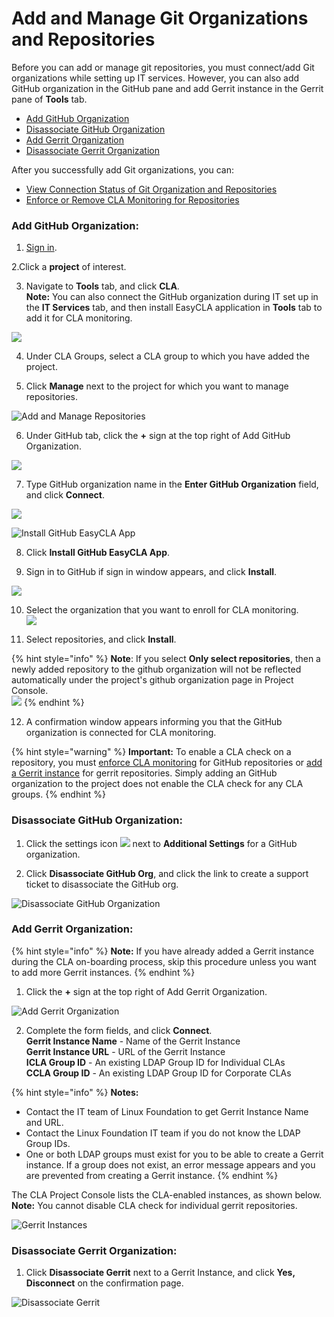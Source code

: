 # Add and Manage Git Organizations and Repositories

Before you can add or manage git repositories, you must connect/add Git organizations while setting up IT services. However, you can also add GitHub organization in the GitHub pane and add Gerrit instance in the Gerrit pane of **Tools** tab.

* [Add GitHub Organization](./#add-github-organization)
* [Disassociate GitHub Organization](./#disassociate-github-organization)
* [Add Gerrit Organization](./#add-gerrit-organization)
* [Disassociate Gerrit Organization](./#disassociate-gerrit-organization)

After you successfully add Git organizations, you can:

* [View Connection Status of Git Organization and Repositories](view-connection-status-of-git-organizations-and-repositories.md)
* [Enforce or Remove CLA Monitoring for Repositories](enforce-or-remove-cla-monitoring.md)

### Add GitHub Organization:

1. [Sign in](../sign-in-to-project-control-center.md).

2.Click a **project** of interest.

3. Navigate to **Tools** tab, and click **CLA**.  
**Note:** You can also connect the GitHub organization during IT set up in the **IT Services** tab, and then install EasyCLA application in **Tools** tab to add it for CLA monitoring.

![](../../../.gitbook/assets/tools-tab.png)

4. Under CLA Groups, select a CLA group to which you have added the project.

5. Click **Manage** next to the project for which you want to manage repositories.

![Add and Manage Repositories](../../../.gitbook/assets/add-and-manage-repositories.png)

6. Under GitHub tab, click the **+** sign at the top right of Add GitHub Organization.

![](../../../.gitbook/assets/add-github-organization.png)

7. Type GitHub organization name in the **Enter GitHub Organization** field, and click **Connect**.

![](../../../.gitbook/assets/connect-github-organization.png)

![Install GitHub EasyCLA App](../../../.gitbook/assets/install-github-easycla-app.png)

8. Click **Install GitHub EasyCLA App**.

9. Sign in to GitHub if sign in window appears, and click **Install**.

![](../../../.gitbook/assets/configure-cla-for-github-organization.png)

10. Select the organization that you want to enroll for CLA monitoring.  
 ![](../../../.gitbook/assets/select-github-organization.png)

11. Select repositories, and click **Install**.

{% hint style="info" %}
**Note**: If you select **Only select repositories**, then a newly added repository to the github organization will not be reflected automatically under the project's github organization page in Project Console.  
 ![](../../../.gitbook/assets/selecting-individual-repositories.png)
{% endhint %}

12. A confirmation window appears informing you that the GitHub organization is connected for CLA monitoring.

{% hint style="warning" %}
**Important:** To enable a CLA check on a repository, you must [enforce CLA monitoring](enforce-or-remove-cla-monitoring.md#enforce-or-remove-cla-monitoring-from-github-repositories) for GitHub repositories or [add a Gerrit instance](./#add-gerrit-organization) for gerrit repositories. Simply adding an GitHub organization to the project does not enable the CLA check for any CLA groups.
{% endhint %}

### Disassociate GitHub Organization:

1. Click the settings icon ![](../../../.gitbook/assets/settings%20%281%29.png) next to **Additional Settings** for a GitHub organization.

2. Click **Disassociate GitHub Org**, and click the link to create a support ticket to disassociate the GitHub org.

![Disassociate GitHub Organization](../../../.gitbook/assets/disassociate-github-orgnanization.png)

### Add Gerrit Organization:

{% hint style="info" %}
**Note:** If you have already added a Gerrit instance during the CLA on-boarding process, skip this procedure unless you want to add more Gerrit instances.
{% endhint %}

 1. Click the **+** sign at the top right of Add Gerrit Organization.

![Add Gerrit Organization](../../../.gitbook/assets/add-gerrit-organization.png)

2. Complete the form fields, and click **Connect**.  
**Gerrit Instance Name** - Name of the Gerrit Instance  
**Gerrit Instance URL** - URL of the Gerrit Instance  
**ICLA Group ID** - An existing LDAP Group ID for Individual CLAs  
**CCLA Group ID** - An existing LDAP Group ID for Corporate CLAs

{% hint style="info" %}
**Notes:**

* Contact the IT team of Linux Foundation to get Gerrit Instance Name and URL.
* Contact the Linux Foundation IT team if you do not know the LDAP Group IDs.
* One or both LDAP groups must exist for you to be able to create a Gerrit instance. If a group does not exist, an error message appears and you are prevented from creating a Gerrit instance.
{% endhint %}

The CLA Project Console lists the CLA-enabled instances, as shown below.​​  
**Note:** You cannot disable CLA check for individual gerrit repositories.

![Gerrit Instances](../../../.gitbook/assets/gerrit-instances.png)

### Disassociate Gerrit Organization:

1. Click **Disassociate Gerrit** next to a Gerrit Instance, and click **Yes, Disconnect** on the confirmation page.

![Disassociate Gerrit](../../../.gitbook/assets/disassociate-gerrit-organization.png)



